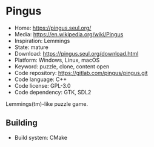 # Pingus

- Home: https://pingus.seul.org/
- Media: https://en.wikipedia.org/wiki/Pingus
- Inspiration: Lemmings
- State: mature
- Download: https://pingus.seul.org/download.html
- Platform: Windows, Linux, macOS
- Keyword: puzzle, clone, content open
- Code repository: https://gitlab.com/pingus/pingus.git
- Code language: C++
- Code license: GPL-3.0
- Code dependency: GTK, SDL2

Lemmings(tm)-like puzzle game.

## Building

- Build system: CMake
